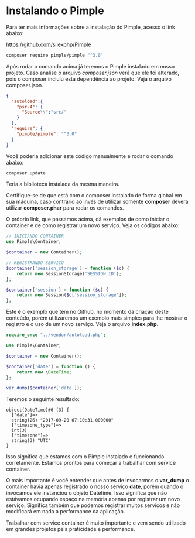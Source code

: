 # Instalando o Pimple

Para ter mais informações sobre a instalação do Pimple, acesso o link abaixo:

<https://github.com/silexphp/Pimple>

```sh
composer require pimple/pimple "^3.0"
```

Após rodar o comando acima já teremos o Pimple instalado em nosso projeto. Caso analise o arquivo *composer.json* verá que ele foi alterado, pois o composer incluiu esta dependência ao projeto. Veja o arquivo composer.json.

```json
{
  "autoload":{
    "psr-4": {
      "Source\\":"src/"
    }
  },
  "require": {
    "pimple/pimple": "^3.0"
  }
}
```

Você poderia adicionar este código manualmente e rodar o comando abaixo:

```sh
composer update
```

Teria a biblioteca instalada da mesma maneira. 

Certifique-se de que está com o composer instalado de forma global em sua máquina, caso contrário ao invés de utilizar somente **composer** deverá utilizar **composer.phar** para rodar os comandos.

O próprio link, que passamos acima, dá exemplos de como iniciar o container e de como registrar um novo serviço. Veja os códigos abaixo:

```php
// INICIANDO CONTAINER
use Pimple\Container;

$container = new Container();

// REGISTRANDO SERVIÇO
$container['session_storage'] = function ($c) {
    return new SessionStorage('SESSION_ID');
};

$container['session'] = function ($c) {
    return new Session($c['session_storage']);
};
```

Este é o exemplo que tem no Github, no momento da criação deste conteúdo, porém utilizaremos um exemplo mais simples para lhe mostrar o registro e o uso de um novo serviço. Veja o arquivo **index.php**.

```php
require_once "../vendor/autoload.php";

use Pimple\Container;

$container = new Container();

$container['date'] = function () {
    return new \DateTime;
};

var_dump($container['date']);
```

Teremos o seguinte resultado:

```
object(DateTime)#6 (3) {
  ["date"]=>
  string(26) "2017-09-20 07:10:31.000000"
  ["timezone_type"]=>
  int(3)
  ["timezone"]=>
  string(3) "UTC"
}
```

Isso significa que estamos com o Pimple instalado e funcionando corretamente. Estamos prontos para começar a trabalhar com service container.

O mais importante é você entender que antes de invocarmos o **var_dump** o container havia apenas registrado o nosso serviço **date**, porém quando o invocamos ele instanciou o objeto Datetime. Isso significa que não estávamos ocupando espaço na memória apenas por registrar um novo serviço. Significa também que podemos registrar muitos serviços e não modificará em nada a performance da aplicação.

Trabalhar com service container é muito importante e vem sendo utilizado em grandes projetos pela praticidade e performance.